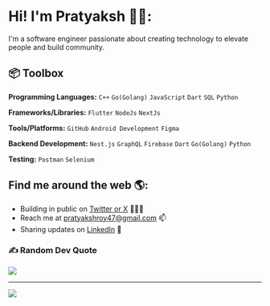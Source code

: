 # Hi! I'm Pratyaksh 👋🏼:
I'm a software engineer passionate about creating technology to elevate people and build community.<br><be>

## 📦 Toolbox

**Programming Languages:** `C++` `Go(Golang)` `JavaScript` `Dart` `SQL` `Python`

**Frameworks/Libraries:** `Flutter` `NodeJs` `NextJs`
 
**Tools/Platforms:** `GitHub` `Android Development` `Figma` 

**Backend Development:** `Nest.js` `GraphQL` `Firebase` `Dart` `Go(Golang)` `Python`

**Testing:** `Postman` `Selenium`


## Find me around the web 🌎:
- Building in public on <a href="https://twitter.com/pratyakshroy_"> Twitter or X</a> 👨🏼‍💻
- Reach me at pratyakshroy47@gmail.com 📫
- Sharing updates on <a href="https://www.linkedin.com/in/pratyaksh-roy-9760b1230/"> LinkedIn</a> 💼

### ✍️ Random Dev Quote
![](https://quotes-github-readme.vercel.app/api?type=horizontal&theme=radical)

---
[![](https://visitcount.itsvg.in/api?id=pratyakshroy47&icon=0&color=12)](https://visitcount.itsvg.in)

<!-- Proudly created with GPRM ( https://gprm.itsvg.in ) -->
